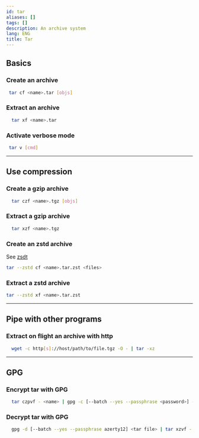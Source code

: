 ```yaml
---
id: tar
aliases: []
tags: []
description: An archive system
lang: ENG
title: Tar
---
```


## Basics

### Create an archive

```sh
 tar cf <name>.tar [objs]
```

### Extract an archive

```sh
  tar xf <name>.tar
```

### Activate verbose mode

```sh
 tar v [cmd]
```

---

## Use compression

### Create a gzip archive

```sh
  tar czf <name>.tgz [objs]
```

### Extract a gzip archive

```sh
  tar xzf <name>.tgz
```

### Create an zstd archive

See [zsdt](zstd.md)

```sh
tar --zstd cf <name>.tar.zst <files>
```

### Extract a zstd archive

```sh
tar --zstd xf <name>.tar.zst
```


---

## Pipe with other programs

### Extract on flight an archive with http

```sh
  wget -c http[s]://host/path/to/file.tgz -O - | tar -xz
```

---

## GPG

### Encrypt tar with GPG

```sh
  tar czpvf - <name> | gpg -c [--batch --yes --passphrase <password>] --cipher-algo aes256 -o <name>.gz.gpg
```

### Decrypt tar with GPG

```sh
  gpg -d [--batch --yes --passphrase azerty12] <tar file> | tar xzvf -
```
